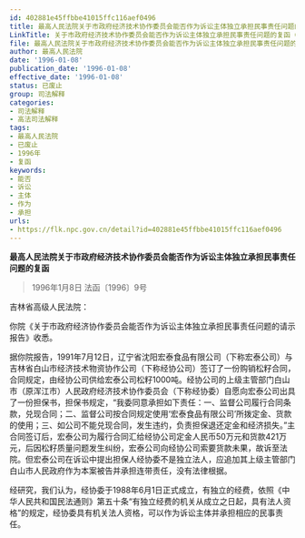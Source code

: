 ```yaml
---
id: 402881e45ffbbe41015ffc116aef0496
title: 最高人民法院关于市政府经济技术协作委员会能否作为诉讼主体独立承担民事责任问题的复函
LinkTitle: 关于市政府经济技术协作委员会能否作为诉讼主体独立承担民事责任问题的复函（1996）
file: 最高人民法院关于市政府经济技术协作委员会能否作为诉讼主体独立承担民事责任问题的复函_19960108_402881e45ffbbe41015ffc116aef0496.docx
author: 最高人民法院
date: '1996-01-08'
publication_date: '1996-01-08'
effective_date: '1996-01-08'
status: 已废止
group: 司法解释
categories:
- 司法解释
- 高法司法解释
tags:
- 最高人民法院
- 已废止
- 1996年
- 复函
keywords:
- 能否
- 诉讼
- 主体
- 作为
- 承担
urls:
- https://flk.npc.gov.cn/detail?id=402881e45ffbbe41015ffc116aef0496
---
```


**最高人民法院关于市政府经济技术协作委员会能否作为诉讼主体独立承担民事责任问题的复函**

> 1996年1月8日 法函〔1996〕9号

吉林省高级人民法院：

你院《关于市政府经济协作委员会能否作为诉讼主体独立承担民事责任问题的请示报告》收悉。

据你院报告，1991年7月12日，辽宁省沈阳宏泰食品有限公司（下称宏泰公司）与吉林省白山市经济技术物资协作公司（下称经协公司）签订了一份购销松籽合同，合同规定，由经协公司供给宏泰公司松籽1000吨。经协公司的上级主管部门白山市（原浑江市）人民政府经济技术协作委员会（下称经协委）自愿向宏泰公司出具了一份担保书，担保书规定，“我委同意承担如下责任：一、监督公司履行合同条款，兑现合同；二、监督公司按合同规定使用‘宏泰食品有限公司’所拨定金、货款的使用；三、如公司不能兑现合同，发生违约，负责担保退还定金和经济损失。”主合同签订后，宏泰公司为履行合同汇给经协公司定金人民币50万元和货款421万元，后因松籽质量问题发生纠纷，宏泰公司向经协公司索要货款未果，故诉至法院。但宏泰公司在诉讼中提出担保人经协委不是独立法人，应追加其上级主管部门白山市人民政府作为本案被告并承担连带责任，没有法律根据。

经研究，我们认为，经协委于1988年6月1日正式成立，有独立的经费，依照《中华人民共和国民法通则》第五十条“有独立经费的机关从成立之日起，具有法人资格”的规定，经协委具有机关法人资格，可以作为诉讼主体并承担相应的民事责任。
